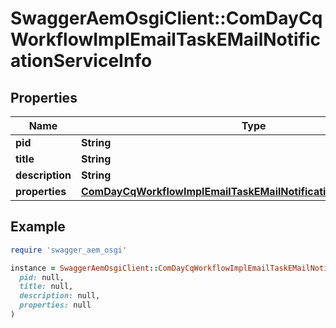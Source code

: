 # SwaggerAemOsgiClient::ComDayCqWorkflowImplEmailTaskEMailNotificationServiceInfo

## Properties

| Name | Type | Description | Notes |
| ---- | ---- | ----------- | ----- |
| **pid** | **String** |  | [optional] |
| **title** | **String** |  | [optional] |
| **description** | **String** |  | [optional] |
| **properties** | [**ComDayCqWorkflowImplEmailTaskEMailNotificationServiceProperties**](ComDayCqWorkflowImplEmailTaskEMailNotificationServiceProperties.md) |  | [optional] |

## Example

```ruby
require 'swagger_aem_osgi'

instance = SwaggerAemOsgiClient::ComDayCqWorkflowImplEmailTaskEMailNotificationServiceInfo.new(
  pid: null,
  title: null,
  description: null,
  properties: null
)
```

